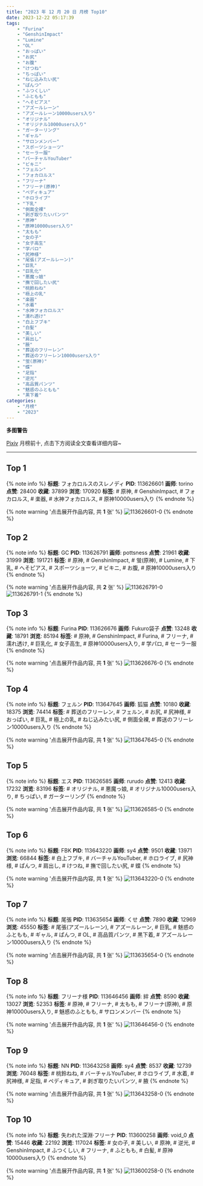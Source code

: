 ```yaml
---
title: "2023 年 12 月 20 日 月榜 Top10"
date: 2023-12-22 05:17:39
tags:
    - "Furina"
    - "GenshinImpact"
    - "Lumine"
    - "OL"
    - "おっぱい"
    - "お尻"
    - "お腹"
    - "けつね"
    - "ちっぱい"
    - "ねじ込みたい尻"
    - "ぱんつ"
    - "ふつくしい"
    - "ふともも"
    - "へそピアス"
    - "アズールレーン"
    - "アズールレーン10000users入り"
    - "オリジナル"
    - "オリジナル10000users入り"
    - "ガーターリング"
    - "ギャル"
    - "サロンメンバー"
    - "スポーツショーツ"
    - "セーラー服"
    - "バーチャルYouTuber"
    - "ビキニ"
    - "フェルン"
    - "フォカロルス"
    - "フリーナ"
    - "フリーナ(原神)"
    - "ペディキュア"
    - "ホロライブ"
    - "下乳"
    - "側面全裸"
    - "剥ぎ取りたいパンツ"
    - "原神"
    - "原神10000users入り"
    - "太もも"
    - "女の子"
    - "女子高生"
    - "学パロ"
    - "尻神様"
    - "尾張(アズールレーン)"
    - "巨乳"
    - "巨乳化"
    - "悪魔っ娘"
    - "撫で回したい尻"
    - "桃鈴ねね"
    - "極上の乳"
    - "楽器"
    - "水着"
    - "水神フォカロルス"
    - "濡れ透け"
    - "白上フブキ"
    - "白髪"
    - "美しい"
    - "肩出し"
    - "腋"
    - "葬送のフリーレン"
    - "葬送のフリーレン10000users入り"
    - "蛍(原神)"
    - "蝶"
    - "足指"
    - "逆光"
    - "高品質パンツ"
    - "魅惑のふともも"
    - "黒下着"
categories:
    - "月榜"
    - "2023"
---
```


<i class="fa fa-triangle-exclamation"></i>**多图警告**<i class="fa fa-triangle-exclamation"></i>

[Pixiv](https://www.pixiv.net/) 月榜前十, 点击下方阅读全文查看详细内容~

<!-- more -->

---

## Top 1

{% note info %}
**标题**: フォカロルスのスレノディ
**PID**: 113626601 **画师**: torino
**点赞**: 28400 **收藏**: 37899 **浏览**: 170920
**标签**: # 原神, # GenshinImpact, # フォカロルス, # 楽器, # 水神フォカロルス, # 原神10000users入り
{% endnote %}

{% note warning '点击展开作品内容, 共 **1** 张' %}
![113626601-0](https://i.pixiv.re/img-original/img/2023/11/23/00/00/17/113626601_p0.jpg)
{% endnote %}

## Top 2

{% note info %}
**标题**: GC
**PID**: 113626791 **画师**: pottsness
**点赞**: 21961 **收藏**: 31999 **浏览**: 191721
**标签**: # 原神, # GenshinImpact, # 蛍(原神), # Lumine, # 下乳, # へそピアス, # スポーツショーツ, # ビキニ, # お腹, # 原神10000users入り
{% endnote %}

{% note warning '点击展开作品内容, 共 **2** 张' %}
![113626791-0](https://i.pixiv.re/img-original/img/2023/11/23/00/01/14/113626791_p0.jpg)
![113626791-1](https://i.pixiv.re/img-original/img/2023/11/23/00/01/14/113626791_p1.jpg)
{% endnote %}

## Top 3

{% note info %}
**标题**: Furina
**PID**: 113626676 **画师**: Fukuro袋子
**点赞**: 13248 **收藏**: 18791 **浏览**: 85194
**标签**: # 原神, # GenshinImpact, # Furina, # フリーナ, # 濡れ透け, # 巨乳化, # 女子高生, # 原神10000users入り, # 学パロ, # セーラー服
{% endnote %}

{% note warning '点击展开作品内容, 共 **1** 张' %}
![113626676-0](https://i.pixiv.re/img-original/img/2023/11/23/00/00/34/113626676_p0.jpg)
{% endnote %}

## Top 4

{% note info %}
**标题**: フェルン
**PID**: 113647645 **画师**: 狐猫
**点赞**: 10180 **收藏**: 18375 **浏览**: 74414
**标签**: # 葬送のフリーレン, # フェルン, # お尻, # 尻神様, # おっぱい, # 巨乳, # 極上の乳, # ねじ込みたい尻, # 側面全裸, # 葬送のフリーレン10000users入り
{% endnote %}

{% note warning '点击展开作品内容, 共 **1** 张' %}
![113647645-0](https://i.pixiv.re/img-original/img/2023/11/23/20/00/12/113647645_p0.jpg)
{% endnote %}

## Top 5

{% note info %}
**标题**: エス
**PID**: 113626585 **画师**: rurudo
**点赞**: 12413 **收藏**: 17232 **浏览**: 83196
**标签**: # オリジナル, # 悪魔っ娘, # オリジナル10000users入り, # ちっぱい, # ガーターリング
{% endnote %}

{% note warning '点击展开作品内容, 共 **1** 张' %}
![113626585-0](https://i.pixiv.re/img-original/img/2023/11/23/00/00/14/113626585_p0.png)
{% endnote %}

## Top 6

{% note info %}
**标题**: FBK
**PID**: 113643220 **画师**: sy4
**点赞**: 9501 **收藏**: 13971 **浏览**: 66844
**标签**: # 白上フブキ, # バーチャルYouTuber, # ホロライブ, # 尻神様, # ぱんつ, # 肩出し, # けつね, # 撫で回したい尻, # 蝶
{% endnote %}

{% note warning '点击展开作品内容, 共 **1** 张' %}
![113643220-0](https://i.pixiv.re/img-original/img/2023/11/23/17/03/21/113643220_p0.png)
{% endnote %}

## Top 7

{% note info %}
**标题**: 尾張
**PID**: 113635654 **画师**: くせ
**点赞**: 7890 **收藏**: 12969 **浏览**: 45550
**标签**: # 尾張(アズールレーン), # アズールレーン, # 巨乳, # 魅惑のふともも, # ギャル, # ぱんつ, # OL, # 高品質パンツ, # 黒下着, # アズールレーン10000users入り
{% endnote %}

{% note warning '点击展开作品内容, 共 **1** 张' %}
![113635654-0](https://i.pixiv.re/img-original/img/2023/11/23/10/00/03/113635654_p0.png)
{% endnote %}

## Top 8

{% note info %}
**标题**: フリーナ様
**PID**: 113646456 **画师**: 絆
**点赞**: 8590 **收藏**: 13027 **浏览**: 52353
**标签**: # 原神, # フリーナ, # 太もも, # フリーナ(原神), # 原神10000users入り, # 魅惑のふともも, # サロンメンバー
{% endnote %}

{% note warning '点击展开作品内容, 共 **1** 张' %}
![113646456-0](https://i.pixiv.re/img-original/img/2023/11/23/19/15/20/113646456_p0.jpg)
{% endnote %}

## Top 9

{% note info %}
**标题**: NN
**PID**: 113643258 **画师**: sy4
**点赞**: 8537 **收藏**: 12739 **浏览**: 76048
**标签**: # 桃鈴ねね, # バーチャルYouTuber, # ホロライブ, # 水着, # 尻神様, # 足指, # ペディキュア, # 剥ぎ取りたいパンツ, # 腋
{% endnote %}

{% note warning '点击展开作品内容, 共 **1** 张' %}
![113643258-0](https://i.pixiv.re/img-original/img/2023/11/23/17/04/45/113643258_p0.png)
{% endnote %}

## Top 10

{% note info %}
**标题**: 失われた深淵·フリーナ
**PID**: 113600258 **画师**: void_0
**点赞**: 15446 **收藏**: 22192 **浏览**: 117024
**标签**: # 女の子, # 美しい, # 原神, # 逆光, # GenshinImpact, # ふつくしい, # フリーナ, # ふともも, # 白髪, # 原神10000users入り
{% endnote %}

{% note warning '点击展开作品内容, 共 **1** 张' %}
![113600258-0](https://i.pixiv.re/img-original/img/2023/11/22/00/00/16/113600258_p0.jpg)
{% endnote %}
